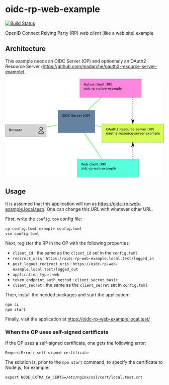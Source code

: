 oidc-rp-web-example
===================

[![Build Status](https://travis-ci.org/madarche/oidc-rp-web-example.svg?branch=master)](https://travis-ci.org/madarche/oidc-rp-web-example)

OpenID Connect Relying Party (RP) *web client* (like a web site) example


Architecture
------------

This example needs an OIDC Server (OP) and optionnaly an OAuth2 Resource Server
(https://github.com/madarche/oauth2-resource-server-example).

![Architecture schema](architecture.png "Architecture schema")


Usage
-----

It is assumed that this application will run as
https://oidc-rp-web-example.local.test/. One can change this URL with whatever
other URL.

First, write the `config.tom` config file:

```shellsession
cp config.toml.example config.toml
vim config.toml
```

Next, register the RP in the OP with the following properties:

* `client_id` : the same as the `client_id` set in the `config.toml`
* `redirect_uris` : `https://oidc-rp-web-example.local.test/logged_in`
* `post_logout_redirect_uris` : `https://oidc-rp-web-example.local.test/logged_out`
* `application_type` : `web`
* `token_endpoint_auth_method` : `client_secret_basic`
* `client_secret` : the same as the `client_secret` set in `config.toml`

Then, install the needed packages and start the application:

```shellsession
npm ci
npm start
```

Finally, visit the application at https://oidc-rp-web-example.local.test/


### When the OP uses self-signed certificate

If the OP uses a self-signed certificate, one gets the following error:
```
RequestError: self signed certificate
```

The solution is, prior to the  `npm start` command, to specify the certificate
to Node.js, for example:

```shellsession
export NODE_EXTRA_CA_CERTS=/etc/nginx/ssl/cert/local.test.crt
```
